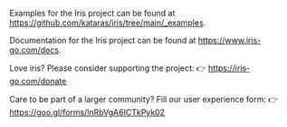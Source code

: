 Examples for the Iris project can be found at
<https://github.com/kataras/iris/tree/main/_examples>.

Documentation for the Iris project can be found at
<https://www.iris-go.com/docs>.

Love iris? Please consider supporting the project:
👉  https://iris-go.com/donate

Care to be part of a larger community? Fill our user experience form:
👉  https://goo.gl/forms/lnRbVgA6ICTkPyk02
